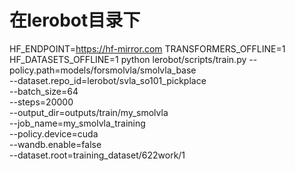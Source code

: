 # 在lerobot目录下

HF_ENDPOINT=https://hf-mirror.com 
TRANSFORMERS_OFFLINE=1 HF_DATASETS_OFFLINE=1 python lerobot/scripts/train.py --policy.path=models/forsmolvla/smolvla_base \
--dataset.repo_id=lerobot/svla_so101_pickplace \
--batch_size=64  \
--steps=20000  \
--output_dir=outputs/train/my_smolvla  \
--job_name=my_smolvla_training \
--policy.device=cuda  \
--wandb.enable=false \
--dataset.root=training_dataset/622work/1
